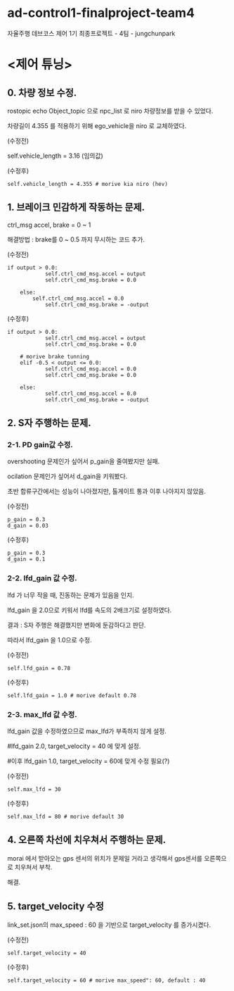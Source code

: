 # ad-control1-finalproject-team4
자율주행 데브코스 제어 1기 최종프로젝트 - 4팀 - jungchunpark

# <제어 튜닝>

## 0. 차량 정보 수정.

rostopic echo Object_topic 으로 npc_list 로 niro 차량정보를 받을 수 있었다.

차량길이 4.355 를 적용하기 위해 ego_vehicle을 niro 로 교체하였다.

(수정전)
  
self.vehicle_length = 3.16 (임의값)
   
(수정후)		
  
	self.vehicle_length = 4.355 # morive kia niro (hev)



## 1. 브레이크 민감하게 작동하는 문제.

ctrl_msg
accel, brake = 0 ~ 1

해결방법 : brake를 0 ~ 0.5 까지 무시하는 코드 추가.

(수정전)       
  
  	if output > 0.0:
                self.ctrl_cmd_msg.accel = output
                self.ctrl_cmd_msg.brake = 0.0

        else:
        	self.ctrl_cmd_msg.accel = 0.0
                self.ctrl_cmd_msg.brake = -output

(수정후)       
  
  	if output > 0.0:
                self.ctrl_cmd_msg.accel = output
                self.ctrl_cmd_msg.brake = 0.0

        # morive brake tunning
        elif -0.5 < output <= 0.0:
                self.ctrl_cmd_msg.accel = 0.0
                self.ctrl_cmd_msg.brake = 0.0

        else:
                self.ctrl_cmd_msg.accel = 0.0
                self.ctrl_cmd_msg.brake = -output



## 2. S자 주행하는 문제.

### 2-1. PD gain값 수정.

overshooting 문제인가 싶어서 p_gain을 줄여봤지만 실패.

ocilation 문제인가 싶어서 d_gain을 키워봤다. 

초반 합류구간에서는 성능이 나아졌지만, 톨게이트 통과 이후 나아지지 않았음.

(수정전)

	p_gain = 0.3
	d_gain = 0.03

(수정후)

	p_gain = 0.3
	d_gain = 0.1
	
### 2-2. lfd_gain 값 수정.
		
lfd 가 너무 작을 때, 진동하는 문제가 있음을 인지.

lfd_gain 을 2.0으로 키워서 lfd를 속도의 2배크기로 설정하였다. 

결과 : S자 주행은 해결했지만 변화에 둔감하다고 판단.

따라서 lfd_gain 을 1.0으로 수정.

(수정전)

	self.lfd_gain = 0.78
   
(수정후)
 
	self.lfd_gain = 1.0 # morive default 0.78
   

### 2-3. max_lfd 값 수정.
	
lfd_gain 값을 수정하였으므로 max_lfd가 부족하지 않게 설정.

#lfd_gain 2.0, target_velocity = 40 에 맞게 설정.

#이후 lfd_gain 1.0, target_velocity = 60에 맞게 수정 필요(?)

(수정전)

	self.max_lfd = 30
   
(수정후)

	self.max_lfd = 80 # morive default 30
   
		


## 4. 오른쪽 차선에 치우쳐서 주행하는 문제.

morai 에서 받아오는 gps 센서의 위치가 문제일 거라고 생각해서 gps센서를 오른쪽으로 치우쳐서 부착. 

해결.

		
## 5. target_velocity 수정

link_set.json의 max_speed : 60 을 기반으로  target_velocity 를 증가시켰다.

(수정전)		
 
 	self.target_velocity = 40
   
(수정후)		
 
 	self.target_velocity = 60 # morive max_speed": 60, default : 40
